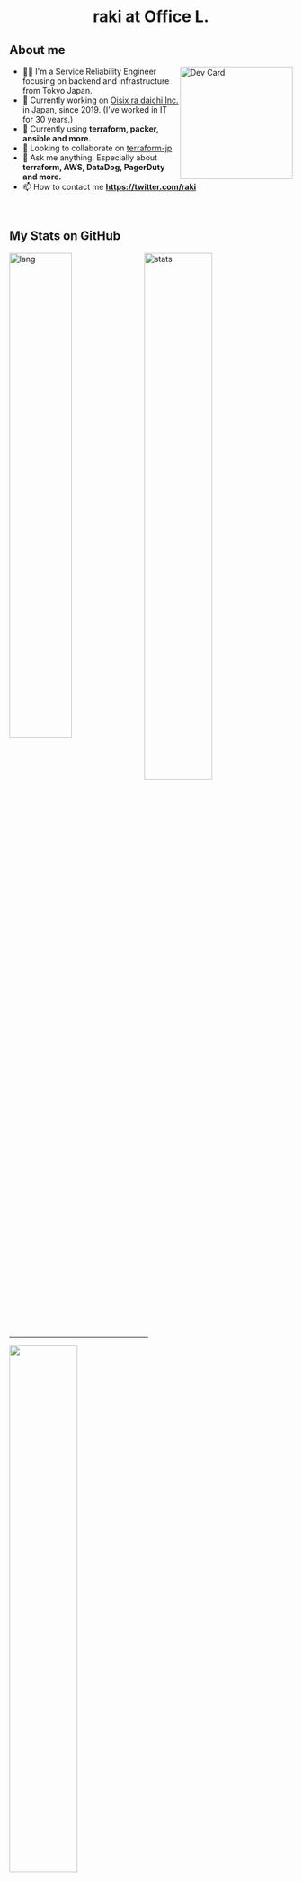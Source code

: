 <h1 align="center">raki at Office L.</h1>

<h2 align="left">About me</h2>

<a href="https://app.daily.dev/raki"><img src="https://api.daily.dev/devcards/bd80dff21a1340df8803389a003901a0.png?r=ck2" width="200" alt="Dev Card" align="right" /></a>

- 👨‍💻 I'm a Service Reliability Engineer focusing on backend and infrastructure from Tokyo Japan.
- 🔭 Currently working on [Oisix ra daichi Inc.](https://www.oisix.com/) in Japan, since 2019. (I've worked in IT for 30 years.)
- 🌱 Currently using **terraform, packer, ansible and more.**
- 👯 Looking to collaborate on [terraform-jp](https://terraformjp.github.io/)
- 💬 Ask me anything, Especially about **terraform, AWS, DataDog, PagerDuty and more.**
- 📫 How to contact me **https://twitter.com/raki**

<br clear="all" />

<h2 align="left">My Stats on GitHub</h2>

<div>
<a href="https://github.com/anuraghazra/github-readme-stats"><img src="https://github-readme-stats.vercel.app/api/top-langs?username=officel&theme=transparent&hide_border=true&show_icons=true&locale=en&hide=html,javascript" width="47%" align="left" alt="lang"/></a>
<a href="https://github.com/anuraghazra/github-readme-stats"><img src="https://github-readme-stats.vercel.app/api?username=officel&theme=transparent&hide_border=true&show_icons=true&count_private=true" width="49%"  alt="stats"/></a>
<hr width="49%" />
<a href="https://git.io/streak-stats"><img src="http://github-readme-streak-stats.herokuapp.com?user=officel&theme=github-dark-blue&hide_border=true&currStreakLabel=417E87&sideLabels=417E87&stroke=417E87&currStreakNum=7FFF00&background=00000000" width="49%" /></a>
</div>

<p align="center">
<a href="https://github.com/ashutosh00710/github-readme-activity-graph"><img src="https://activity-graph.herokuapp.com/graph?username=officel&theme=github-dark&hide_title=true&hide_border=true&bg_color=00000000&color=417E87&point=7FFF00" width="98%" /></a>
</p>

<p align="center">
<a href="https://github.com/ryo-ma/github-profile-trophy"><img src="https://github-profile-trophy.vercel.app/?username=officel&theme=darkhub&no-bg=true&no-frame=true&&row=2&column=5&margin-w=30&margin-h=30" /></a>
</p>

<p align="left"> <img src="https://komarev.com/ghpvc/?username=officel&label=Profile%20views&color=0e75b6&style=flat" alt="officel" /> </p>
